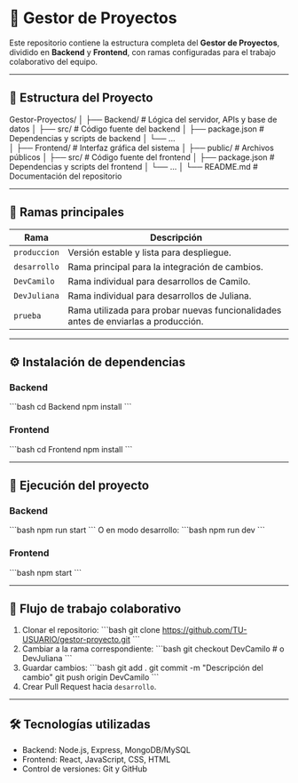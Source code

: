 # 📌 Gestor de Proyectos

Este repositorio contiene la estructura completa del **Gestor de Proyectos**, dividido en **Backend** y **Frontend**, con ramas configuradas para el trabajo colaborativo del equipo.

---

## 📂 **Estructura del Proyecto**

Gestor-Proyectos/
│
├── Backend/                # Lógica del servidor, APIs y base de datos
│   ├── src/                # Código fuente del backend
│   ├── package.json        # Dependencias y scripts de backend
│   └── ...                 
│
├── Frontend/               # Interfaz gráfica del sistema
│   ├── public/             # Archivos públicos
│   ├── src/                # Código fuente del frontend
│   ├── package.json        # Dependencias y scripts del frontend
│   └── ...
│
└── README.md               # Documentación del repositorio

---

## 🌱 **Ramas principales**

| **Rama**      | **Descripción** |
|---------------|----------------|
| `produccion`  | Versión estable y lista para despliegue. |
| `desarrollo`  | Rama principal para la integración de cambios. |
| `DevCamilo`   | Rama individual para desarrollos de Camilo. |
| `DevJuliana`  | Rama individual para desarrollos de Juliana. |
| `prueba`      | Rama utilizada para probar nuevas funcionalidades antes de enviarlas a producción. |

---

## ⚙️ **Instalación de dependencias**

### Backend
\`\`\`bash
cd Backend
npm install
\`\`\`

### Frontend
\`\`\`bash
cd Frontend
npm install
\`\`\`

---

## 🚀 **Ejecución del proyecto**

### Backend
\`\`\`bash
npm run start
\`\`\`
O en modo desarrollo:
\`\`\`bash
npm run dev
\`\`\`

### Frontend
\`\`\`bash
npm start
\`\`\`

---

## 🤝 **Flujo de trabajo colaborativo**

1. Clonar el repositorio:
   \`\`\`bash
   git clone https://github.com/TU-USUARIO/gestor-proyecto.git
   \`\`\`
2. Cambiar a la rama correspondiente:
   \`\`\`bash
   git checkout DevCamilo   # o DevJuliana
   \`\`\`
3. Guardar cambios:
   \`\`\`bash
   git add .
   git commit -m "Descripción del cambio"
   git push origin DevCamilo
   \`\`\`
4. Crear Pull Request hacia `desarrollo`.

---

## 🛠️ **Tecnologías utilizadas**

- Backend: Node.js, Express, MongoDB/MySQL
- Frontend: React, JavaScript, CSS, HTML
- Control de versiones: Git y GitHub
